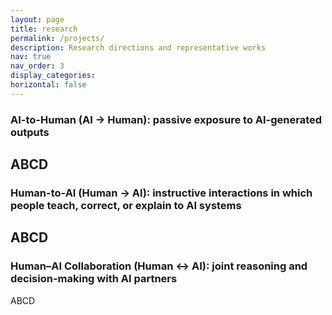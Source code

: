 ```yaml
---
layout: page
title: research
permalink: /projects/
description: Research directions and representative works
nav: true
nav_order: 3
display_categories:
horizontal: false
---
```


### AI-to-Human (AI → Human): passive exposure to AI-generated outputs 

ABCD
--- 

### Human-to-AI (Human → AI): instructive interactions in which people teach, correct, or explain to AI systems

ABCD
---

### Human–AI Collaboration (Human ↔ AI): joint reasoning and decision-making with AI partners 

ABCD
